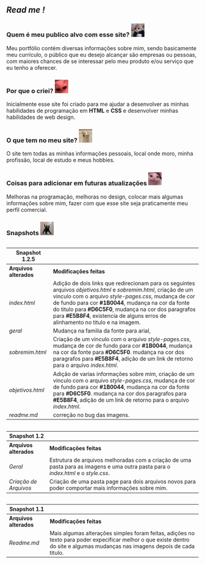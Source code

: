 ## *Read me !*

### **Quem é meu publico alvo com esse site?** <img src="./Source/images/20230816_173504.jpg" width="35" height="35">
Meu portfólio contém diversas informações sobre mim, sendo basicamente meu currículo, o público que eu desejo alcançar são empresas ou pessoas, com maiores chances de se interessar pelo meu produto e/ou serviço que eu tenho a oferecer. 

### **Por que o criei?** <img src="./Source/images/images.jpg" width="35" height="35">
Inicialmente esse site foi criado para me ajudar a desenvolver as minhas habilidades de programação em **HTML** e **CSS** e desenvolver minhas habilidades de web design.

### **O que tem no meu site?** <img src="./source/images/big-mouth-cat.gif" width="35" height="35">
O site tem todas as minhas informações pessoais, local onde moro, minha profissão, local de estudo e meus hobbies.

### **Coisas para adicionar em futuras atualizações** <img src="./source/images/d1a0fe4a-7fdd-41af-a4a0-1973561a979f (1).png" width="35" height="35">
 Melhoras na programação, melhoras no design, colocar mais algumas informações sobre mim, fazer com que esse site seja praticamente meu perfil comercial. 


### **Snapshots** <img src="./Source/images/3.1.webp" width="35" height="35">
##
**Snapshot 1.2.5** ||
--------- | ------
**Arquivos alterados** | **Modificações feitas** 
*index.html* | Adição de dois links que redirecionam para os seguintes arquivos *objetivos.html* e *sobremim.html*, criação de um vinculo com o arquivo *style-pages.css*, mudança de cor de fundo para cor **#1B0044**, mudança na cor da fonte do titulo para **#D6C5F0**, mudança na cor dos paragrafos para **#E5B8F4**, existencia de alguns erros de alinhamento no titulo e na imagem.  
*geral* | Mudança na familia da fonte para arial,
*sobremim.html* |Criação de um vinculo com o arquivo *style-pages.css*, mudança de cor de fundo para cor **#1B0044**, mudança na cor da fonte para **#D6C5F0**. mudança na cor dos paragrafos para **#E5B8F4**, adição de um link de retorno para o arquivo *index.html*.
*objetivos.html*| Adição de varias informações sobre mim, criação de um vinculo com o arquivo *style-pages.css*, mudança de cor de fundo para cor **#1B0044**, mudança na cor da fonte para **#D6C5F0**. mudança na cor dos paragrafos para **#E5B8F4**, adição de um link de retorno para o arquivo *index.html*.
*readme.md* | correção no bug das imagens.
##
**Snapshot 1.2** ||
--------- | ------
**Arquivos alterados** | **Modificações feitas** 
*Geral* | Estrutura de arquivos melhoradas com a criação de uma pasta para as imagens e uma outra pasta para o *index.html* e o *style.css*.
*Criação de Arquivos* | Criação de uma pasta page para dois arquivos novos para poder comportar mais informações sobre mim.
##
**Snapshot 1.1** ||
--------- | ------
**Arquivos alterados** | **Modificações feitas** 
*Readme.md* | Mais algumas alterações simples foram feitas, adições no texto para poder expecificar melhor o que existe dentro do site e algumas mudanças nas imagens depois de cada titulo.
##

